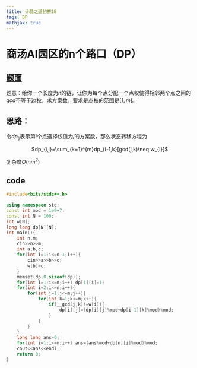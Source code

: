 ```yaml
---
title: 计蒜之道初赛1B
tags: DP
mathjax: true
---
```

# 商汤AI园区的n个路口（DP）
<!--more-->
## [题面](https://nanti.jisuanke.com/t/39261)

题意：给你一个长度为$n$的链，让你为每个点分配一个点权使得相邻两个点之间的$gcd$不等于边权，求方案数。要求是点权的范围是$[1,m]$。

## 思路：

令$dp_{ij}$表示第$i$个点选择权值为$j$的方案数，那么状态转移方程为
<center>$dp_{i,j}=\sum_{k=1}^{m}dp_{i-1,k}[gcd(j,k)\neq w_{i}]$ </center>

复杂度$O(nm^2)$

## code
```cpp
#include<bits/stdc++.h>

using namespace std;
const int mod = 1e9+7;
const int N = 100;
int w[N];
long long dp[N][N];
int main(){
	int n,m;
	cin>>n>>m;
	int a,b,c;
	for(int i=1;i<=n-1;i++){
		cin>>a>>b>>c;
		w[b]=c;
	}
	memset(dp,0,sizeof(dp));
	for(int i=1;i<=m;i++) dp[1][i]=1;
	for(int i=2;i<=n;i++){
		for(int j=1;j<=m;j++){
			for(int k=1;k<=m;k++){
				if(__gcd(j,k)!=w[i]){
					dp[i][j]=(dp[i][j]%mod+dp[i-1][k]%mod)%mod;
				}
			}
		}
	}
	long long ans=0;
	for(int i=1;i<=m;i++) ans=(ans%mod+dp[n][i]%mod)%mod;
	cout<<ans<<endl;
	return 0;
}
```

